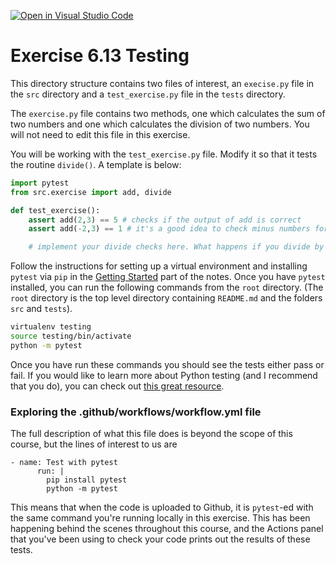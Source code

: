 [![Open in Visual Studio Code](https://classroom.github.com/assets/open-in-vscode-f059dc9a6f8d3a56e377f745f24479a46679e63a5d9fe6f495e02850cd0d8118.svg)](https://classroom.github.com/online_ide?assignment_repo_id=6337483&assignment_repo_type=AssignmentRepo)
# Exercise 6.13 Testing

This directory structure contains two files of interest, an `execise.py` file in the `src` directory and a `test_exercise.py` file in the `tests` directory.

The `exercise.py` file contains two methods, one which calculates the sum of two numbers and one which calculates the division of two numbers. You will not need to edit this file in this exercise.

You will be working with the `test_exercise.py` file. Modify it so that it tests the routine `divide()`. A template is below:

```python
import pytest
from src.exercise import add, divide

def test_exercise():
    assert add(2,3) == 5 # checks if the output of add is correct
    assert add(-2,3) == 1 # it's a good idea to check minus numbers for this routine

    # implement your divide checks here. What happens if you divide by 0?
```

Follow the instructions for setting up a virtual environment and installing `pytest` via `pip` in the [Getting Started](https://scott3142.uk/python-programming/codelabs/getting-started) part of the notes. Once you have `pytest` installed, you can run the following commands from the `root` directory. (The `root` directory is the top level directory containing `README.md` and the folders `src` and `tests`).

```bash
virtualenv testing
source testing/bin/activate
python -m pytest
```

Once you have run these commands you should see the tests either pass or fail. If you would like to learn more about Python testing (and I recommend that you do), you can check out [this great resource](https://realpython.com/python-testing/).

### Exploring the .github/workflows/workflow.yml file

The full description of what this file does is beyond the scope of this course, but the lines of interest to us are

```plaintext
- name: Test with pytest
      run: |
        pip install pytest
        python -m pytest
```

This means that when the code is uploaded to Github, it is `pytest`-ed with the same command you're running locally in this exercise. This has been happening behind the scenes throughout this course, and the Actions panel that you've been using to check your code prints out the results of these tests.
